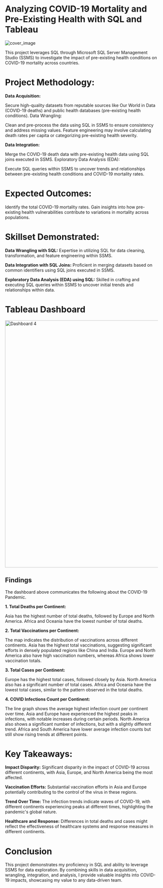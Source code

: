 # Analyzing COVID-19 Mortality and Pre-Existing Health with SQL and Tableau

![cover_image](https://github.com/georgembugua00/SQL-Project/assets/151632200/35c464b8-3161-4b18-9777-3de6747516f0)


This project leverages SQL through Microsoft SQL Server Management Studio (SSMS) to investigate the impact of pre-existing health conditions on COVID-19 mortality across countries.

# Project Methodology:

**Data Acquisition:**

Secure high-quality datasets from reputable sources like Our World in Data (COVID-19 deaths) and public health databases (pre-existing health conditions).
Data Wrangling:

Clean and pre-process the data using SQL in SSMS to ensure consistency and address missing values. Feature engineering may involve calculating death rates per capita or categorizing pre-existing health severity.

**Data Integration:**

Merge the COVID-19 death data with pre-existing health data using SQL joins executed in SSMS.
Exploratory Data Analysis (EDA):

Execute SQL queries within SSMS to uncover trends and relationships between pre-existing health conditions and COVID-19 mortality rates.

# Expected Outcomes:

Identify the total COVID-19 mortality rates.
Gain insights into how pre-existing health vulnerabilities contribute to variations in mortality across populations.

# Skillset Demonstrated:

**Data Wrangling with SQL:** Expertise in utilizing SQL for data cleaning, transformation, and feature engineering within SSMS.

**Data Integration with SQL Joins:** Proficient in merging datasets based on common identifiers using SQL joins executed in SSMS.

**Exploratory Data Analysis (EDA) using SQL:** Skilled in crafting and executing SQL queries within SSMS to uncover initial trends and relationships within data.

# Tableau Dashboard

<img width="814" alt="Dashboard 4" src="https://github.com/georgembugua00/SQL-Project/assets/151632200/f768d1a5-ce5f-4aa6-83af-f48f9f08e726">

## Findings

The dashboard above communicates the following about the COVID-19 Pandemic.

**1. Total Deaths per Continent:**

Asia has the highest number of total deaths, followed by Europe and North America.
Africa and Oceania have the lowest number of total deaths.

**2. Total Vaccinations per Continent:**

The map indicates the distribution of vaccinations across different continents. Asia has the highest total vaccinations, suggesting significant efforts in densely populated regions like China and India.
Europe and North America also have high vaccination numbers, whereas Africa shows lower vaccination totals.

**3. Total Cases per Continent:**

Europe has the highest total cases, followed closely by Asia.
North America also has a significant number of total cases.
Africa and Oceania have the lowest total cases, similar to the pattern observed in the total deaths.

**4. COVID Infections Count per Continent:**

The line graph shows the average highest infection count per continent over time.
Asia and Europe have experienced the highest peaks in infections, with notable increases during certain periods.
North America also shows a significant number of infections, but with a slightly different trend.
Africa and South America have lower average infection counts but still show rising trends at different points.

# Key Takeaways:

**Impact Disparity:** Significant disparity in the impact of COVID-19 across different continents, with Asia, Europe, and North America being the most affected.

**Vaccination Efforts:** Substantial vaccination efforts in Asia and Europe potentially contributing to the control of the virus in these regions.

**Trend Over Time:** The infection trends indicate waves of COVID-19, with different continents experiencing peaks at different times, highlighting the pandemic's global nature.

**Healthcare and Response:** Differences in total deaths and cases might reflect the effectiveness of healthcare systems and response measures in different continents.

# Conclusion
This project demonstrates my proficiency in SQL and ability to leverage SSMS for data exploration. By combining skills in data acquisition, wrangling, integration, and analysis, I provide valuable insights into COVID-19 impacts, showcasing my value to any data-driven team.

